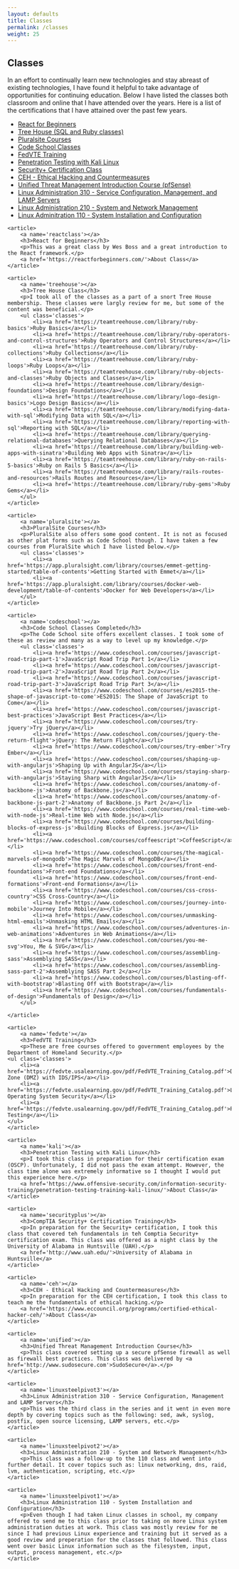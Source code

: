 ```yaml
---
layout: defaults
title: Classes
permalink: /classes
weight: 25
---
```

<section class='content'>
<h2>Classes</h2>
    <article>
        <p>
        In an effort to continually learn new technologies and stay abreast of existing technologies, I have found it helpful to take advantage of opportunities for continuing education. Below I have listed the classes both classroom and online that I have attended over the years.
        Here is a list of the certifications that I have attained over the past few years.</p>
        <ul class='anchor-list'>
            <li><a href='#reactclass'>React for Beginners</a></li>
            <li><a href='#treehouse'>Tree House (SQL and Ruby classes)</a></li>
            <li><a href='#pluralsite'>Pluralsite Courses</a></li>
            <li><a href='#codeschool'>Code School Classes</a></li>
            <li><a href='#fedvte'>FedVTE Training</a></li>
            <li><a href='#kali'>Penetration Testing with Kali Linux</a></li>
            <li><a href='#securityplus'>Security+ Certification Class</a></li>
            <li><a href='#ceh'>CEH - Ethical Hacking and Countermeasures</a></li>
            <li><a href='#unified'>Unified Threat Management Introduction Course (pfSense)</a></li>
            <li><a href='#linuxsteelpivot3'>Linux Administration 310 - Service Configuration, Management, and LAMP Servers</a></li>
            <li><a href='#linuxsteelpivot2'>Linux Administration 210 - System and Network Management</a></li>
            <li><a href='#linuxsteelpivot1'>Linux Adminitration 110 - System Installation and Configuration</a></li>
        </ul>
    </article>

    <article>
        <a name='reactclass'></a>
        <h3>React for Beginners</h3>
        <p>This was a great class by Wes Boss and a great introduction to the React framework.</p>
        <a href='https://reactforbeginners.com/'>About Class</a>
    </article>

    <article>
        <a name='treehouse'></a>
        <h3>Tree House Class</h3>
        <p>I took all of the classes as a part of a snort Tree House membership. These classes were largly review for me, but some of the content was beneficial.</p>
        <ul class='classes'>
            <li><a href='https://teamtreehouse.com/library/ruby-basics'>Ruby Basics</a></li>
            <li><a href='https://teamtreehouse.com/library/ruby-operators-and-control-structures'>Ruby Operators and Control Structures</a></li>
            <li><a href='https://teamtreehouse.com/library/ruby-collections'>Ruby Collections</a></li>
            <li><a href='https://teamtreehouse.com/library/ruby-loops'>Ruby Loops</a></li>
            <li><a href='https://teamtreehouse.com/library/ruby-objects-and-classes'>Ruby Objects and Classes</a></li>
            <li><a href='https://teamtreehouse.com/library/design-foundations'>Design Foundations</a></li>
            <li><a href='https://teamtreehouse.com/library/logo-design-basics'>Logo Design Basics</a></li>
            <li><a href='https://teamtreehouse.com/library/modifying-data-with-sql'>Modifying Data with SQL</a></li>
            <li><a href='https://teamtreehouse.com/library/reporting-with-sql'>Reporting with SQL</a></li>
            <li><a href='https://teamtreehouse.com/library/querying-relational-databases'>Querying Relational Databases</a></li>
            <li><a href='https://teamtreehouse.com/library/building-web-apps-with-sinatra'>Building Web Apps with Sinatra</a></li>
            <li><a href='https://teamtreehouse.com/library/ruby-on-rails-5-basics'>Ruby on Rails 5 Basics</a></li>
            <li><a href='https://teamtreehouse.com/library/rails-routes-and-resources'>Rails Routes and Resources</a></li>
            <li><a href='https://teamtreehouse.com/library/ruby-gems'>Ruby Gems</a></li>
        </ul>
    </article>

    <article>
        <a name='pluralsite'></a>
        <h3>PluralSite Courses</h3>
        <p>PluralSite also offers some good content. It is not as focused as other plat forms such as Code School though. I have taken a few courses from PluralSite which I have listed below.</p>
        <ul class='classes'>
            <li><a href='https://app.pluralsight.com/library/courses/emmet-getting-started/table-of-contents'>Getting Started with Emmet</a></li>
            <li><a href='https://app.pluralsight.com/library/courses/docker-web-development/table-of-contents'>Docker for Web Developers</a></li>
        </ul>
    </article>

    <article>
        <a name='codeschool'></a>
        <h3>Code School Classes Completed</h3>
        <p>The Code School site offers excellent classes. I took some of these as review and many as a way to level up my knowledge.</p>
        <ul class='classes'>
            <li><a href='https://www.codeschool.com/courses/javascript-road-trip-part-1'>JavaScript Road Trip Part 1</a></li>
            <li><a href='https://www.codeschool.com/courses/javascript-road-trip-part-2'>JavaScript Road Trip Part 2</a></li>
            <li><a href='https://www.codeschool.com/courses/javascript-road-trip-part-3'>JavaScript Road Trip Part 3</a></li>
            <li><a href='https://www.codeschool.com/courses/es2015-the-shape-of-javascript-to-come'>ES2015: The Shape of JavaScript to Come</a></li>
            <li><a href='https://www.codeschool.com/courses/javascript-best-practices'>JavaScript Best Practices</a></li>
            <li><a href='https://www.codeschool.com/courses/try-jquery'>Try jQuery</a></li>
            <li><a href='https://www.codeschool.com/courses/jquery-the-return-flight'>jQuery: The Return Flight</a></li>
            <li><a href='https://www.codeschool.com/courses/try-ember'>Try Ember</a></li>
            <li><a href='https://www.codeschool.com/courses/shaping-up-with-angularjs'>Shaping Up with AngularJS</a></li>
            <li><a href='https://www.codeschool.com/courses/staying-sharp-with-angularjs'>Staying Sharp with AngularJS</a></li>
            <li><a href='https://www.codeschool.com/courses/anatomy-of-backbone-js'>Anatomy of Backbone.js</a></li>
            <li><a href='https://www.codeschool.com/courses/anatomy-of-backbone-js-part-2'>Anatomy of Backbone.js Part 2</a></li>
            <li><a href='https://www.codeschool.com/courses/real-time-web-with-node-js'>Real-time Web with Node.js</a></li>
            <li><a href='https://www.codeschool.com/courses/building-blocks-of-express-js'>Building Blocks of Express.js</a></li>
            <li><a href='https://www.codeschool.com/courses/coffeescript'>CoffeeScript</a></li>
            <li><a href='https://www.codeschool.com/courses/the-magical-marvels-of-mongodb'>The Magic Marvels of MongoDB</a></li>
            <li><a href='https://www.codeschool.com/courses/front-end-foundations'>Front-end Foundations</a></li>
            <li><a href='https://www.codeschool.com/courses/front-end-formations'>Front-end Formations</a></li>
            <li><a href='https://www.codeschool.com/courses/css-cross-country'>CSS Cross-Country</a></li>
            <li><a href='https://www.codeschool.com/courses/journey-into-mobile'>Journey Into Mobile</a></li>
            <li><a href='https://www.codeschool.com/courses/unmasking-html-emails'>Unmasking HTML Emails</a></li>
            <li><a href='https://www.codeschool.com/courses/adventures-in-web-animations'>Adventures in Web Animations</a></li>
            <li><a href='https://www.codeschool.com/courses/you-me-svg'>You, Me & SVG</a></li>
            <li><a href='https://www.codeschool.com/courses/assembling-sass'>Assemblying SASS</a></li>
            <li><a href='https://www.codeschool.com/courses/assembling-sass-part-2'>Assemblying SASS Part 2</a></li>
            <li><a href='https://www.codeschool.com/courses/blasting-off-with-bootstrap'>Blasting Off with Bootstrap</a></li>
            <li><a href='https://www.codeschool.com/courses/fundamentals-of-design'>Fundamentals of Design</a></li>
        </ul>

    </article>

    <article>
        <a name='fedvte'></a>
        <h3>FedVTE Training</h3>
        <p>These are free courses offered to government employees by the Department of Homeland Security.</p>
    <ul class='classes'>
        <li><a href='https://fedvte.usalearning.gov/pdf/FedVTE_Training_Catalog.pdf'>Demilitarized Zone (DMZ) with IDS/IPS</a></li>
        <li><a href='https://fedvte.usalearning.gov/pdf/FedVTE_Training_Catalog.pdf'>Linux Operating System Security</a></li>
        <li><a href='https://fedvte.usalearning.gov/pdf/FedVTE_Training_Catalog.pdf'>Penetration Testing</a></li>
    </ul>
    </article>

    <article>
        <a name='kali'></a>
        <h3>Penetration Testing with Kali Linux</h3>
        <p>I took this class in preparation for their certification exam (OSCP). Unfortunately, I did not pass the exam attempt. However, the class time alone was extremely informative so I thought I would put this experience here.</p>
        <a href='https://www.offensive-security.com/information-security-training/penetration-testing-training-kali-linux/'>About Class</a>
    </article>

    <article>
        <a name='securityplus'></a>
        <h3>CompTIA Security+ Certification Training</h3>
        <p>In preparation for the Security+ certification, I took this class that covered teh fundamentals in teh Comptia Security+ certification exam. This class was offered as a night class by the University of Alabama in Huntsville (UAH).</p>
        <a href='http://www.uah.edu/'>University of Alabama in Huntsville</a>
    </article>

    <article>
        <a name='ceh'></a>
        <h3>CEH - Ethical Hacking and Countermeasures</h3>
        <p>In preparation for the CEH certification, I took this class to teach me the fundamentals of ethical hacking.</p>
        <a href='https://www.eccouncil.org/programs/certified-ethical-hacker-ceh/'>About Class</a>
    </article>

    <article>
        <a name='unified'></a>
        <h3>Unified Threat Management Introduction Course</h3>
        <p>This class covered setting up a secure pfSense firewall as well as firewall best practices. This class was delivered by <a href='http://www.sudosecure.com'>SudoSecure</a>.</p>
    </article>

    <article>
        <a name='linuxsteelpivot3'></a>
        <h3>Linux Administration 310 - Service Configuration, Management and LAMP Servers</h3>
        <p>This was the third class in the series and it went in even more depth by covering topics such as the following: sed, awk, syslog, postfix, open source licensing, LAMP servers, etc.</p>
    </article>

    <article>
        <a name='linuxsteelpivot2'></a>
        <h3>Linux Administration 210 - System and Network Management</h3>
        <p>This class was a follow-up to the 110 class and went into further detail. It cover topics such as: linux networking, dns, raid, lvm, authentication, scripting, etc.</p>
    </article>

    <article>
        <a name='linuxsteelpivot1'></a>
        <h3>Linux Administration 110 - System Installation and Configuration</h3>
        <p>Even though I had taken Linux classes in school, my company offered to send me to this class prior to taking on more Linux system administration duties at work. This class was mostly review for me since I had previous Linux experience and training but it served as a good review and preperation for the classes that followed. This class went over basic Linux information such as the filesystem, input, output, process management, etc.</p>
    </article>

</section>
